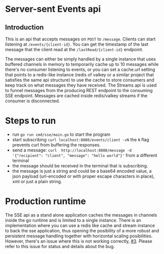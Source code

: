 # Server-sent Events api

## Introduction
This is an api that accepts messages on `POST` to `/message`. Clients can start listening at `/events/{client-id}`. You can get the timestamp of the last message that the client read at the `/lastRead/{client-id}` endpoint.  

The messages can either be simply handled by a single instance that uses buffered channels in memory to temporarily cache up to 10 messages while there's no consumer listening to events, or you can set a cache.url setting that points to a redis-like instance (redis of valkey or a similar project that satisfies the same api structure) to use the cache to store consumers and keep track on what messages they have received. The Streams api is used to funnel messages from the producing REST endpoint to the consuming SSE endpoint. Messages are cached inside redis/valkey streams if the consumer is disconnected.  

# Steps to run
- run `go run cmd/sse/main.go` to start the program
- start subscribing `curl localhost:8080/events/client -vN` the `N` flag prevents curl from buffering the responses.
- send a message: `curl  http://localhost:8080/message -d '{"recipient": "client", "message": "hello world"}'` from a different terminal
- the message should be received in the terminal that is subscribing.
- the message is just a string and could be a base64 encoded value, a json payload (url-encoded or with proper escape characters in place), xml or just a plain string.

# Production runtime
The SSE api as a stand alone application caches the messages in channels inside the go runtime and is limited to a single instance. There is an implementation where you can use a redis like cache and stream instance to back the sse application, thus opening the posibility of a more robust and persistent message handling together with horizontal scaling posibilities. However, there's an issue where this is not working correctly, [#3](/../../issues/3). Please refer to this issue for status and details about the bug.
